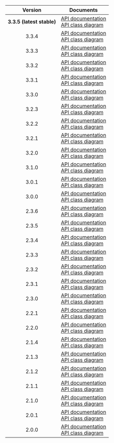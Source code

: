 | Version | Documents |
|:---:|---|
| **3.3.5 (latest stable)** | [API documentation](latest-stable)<br>[API class diagram](3.3.5/api_class_diagram.svg) |
| 3.3.4 | [API documentation](3.3.4)<br>[API class diagram](3.3.4/api_class_diagram.svg) |
| 3.3.3 | [API documentation](3.3.3)<br>[API class diagram](3.3.3/api_class_diagram.svg) |
| 3.3.2 | [API documentation](3.3.2)<br>[API class diagram](3.3.2/api_class_diagram.svg) |
| 3.3.1 | [API documentation](3.3.1)<br>[API class diagram](3.3.1/api_class_diagram.svg) |
| 3.3.0 | [API documentation](3.3.0)<br>[API class diagram](3.3.0/api_class_diagram.svg) |
| 3.2.3 | [API documentation](3.2.3)<br>[API class diagram](3.2.3/api_class_diagram.svg) |
| 3.2.2 | [API documentation](3.2.2)<br>[API class diagram](3.2.2/api_class_diagram.svg) |
| 3.2.1 | [API documentation](3.2.1)<br>[API class diagram](3.2.1/api_class_diagram.svg) |
| 3.2.0 | [API documentation](3.2.0)<br>[API class diagram](3.2.0/api_class_diagram.svg) |
| 3.1.0 | [API documentation](3.1.0)<br>[API class diagram](3.1.0/api_class_diagram.svg) |
| 3.0.1 | [API documentation](3.0.1)<br>[API class diagram](3.0.1/api_class_diagram.svg) |
| 3.0.0 | [API documentation](3.0.0)<br>[API class diagram](3.0.0/api_class_diagram.svg) |
| 2.3.6 | [API documentation](2.3.6)<br>[API class diagram](2.3.6/api_class_diagram.svg) |
| 2.3.5 | [API documentation](2.3.5)<br>[API class diagram](2.3.5/api_class_diagram.svg) |
| 2.3.4 | [API documentation](2.3.4)<br>[API class diagram](2.3.4/api_class_diagram.svg) |
| 2.3.3 | [API documentation](2.3.3)<br>[API class diagram](2.3.3/api_class_diagram.svg) |
| 2.3.2 | [API documentation](2.3.2)<br>[API class diagram](2.3.2/api_class_diagram.svg) |
| 2.3.1 | [API documentation](2.3.1)<br>[API class diagram](2.3.1/api_class_diagram.svg) |
| 2.3.0 | [API documentation](2.3.0)<br>[API class diagram](2.3.0/api_class_diagram.svg) |
| 2.2.1 | [API documentation](2.2.1)<br>[API class diagram](2.2.1/api_class_diagram.svg) |
| 2.2.0 | [API documentation](2.2.0)<br>[API class diagram](2.2.0/api_class_diagram.svg) |
| 2.1.4 | [API documentation](2.1.4)<br>[API class diagram](2.1.4/api_class_diagram.svg) |
| 2.1.3 | [API documentation](2.1.3)<br>[API class diagram](2.1.3/api_class_diagram.svg) |
| 2.1.2 | [API documentation](2.1.2)<br>[API class diagram](2.1.2/api_class_diagram.svg) |
| 2.1.1 | [API documentation](2.1.1)<br>[API class diagram](2.1.1/api_class_diagram.svg) |
| 2.1.0 | [API documentation](2.1.0)<br>[API class diagram](2.1.0/api_class_diagram.svg) |
| 2.0.1 | [API documentation](2.0.1)<br>[API class diagram](2.0.1/api_class_diagram.svg) |
| 2.0.0 | [API documentation](2.0.0)<br>[API class diagram](2.0.0/api_class_diagram.svg) |
